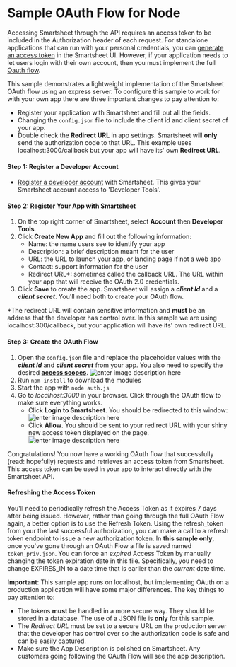 
# Sample OAuth Flow for Node
Accessing Smartsheet through the API requires an access token to be included in the Authorization header of each request. For standalone applications that can run with your personal credentials, you can [generate an access token](https://smartsheet-platform.github.io/api-docs/#authentication-and-access-tokens) in the Smartsheet UI. However, if your application needs to let users login with their own account, then you must implement the full [Oauth flow](https://smartsheet-platform.github.io/api-docs/#oauth-flow).

This sample demonstrates a lightweight implementation of the Smartsheet OAuth flow using an express server. To configure this sample to work for with your own app there are three important changes to pay attention to:
- Register your application with Smartsheet and fill out all the fields. 
- Changing the `config.json` file to include the client id and client secret of your app.
- Double check the **Redirect URL** in app settings. Smartsheet will **only** send the authorization code to that URL. This example uses localhost:3000/callback but your app will have its' own **Redirect URL**. 

#### Step 1: Register a Developer Account
 - [Register a developer account](https://developers.smartsheet.com/register) with Smartsheet. This gives your Smartsheet account access to 'Developer Tools'.

#### Step 2: Register Your App with Smartsheet 

 1. On the top right corner of Smartsheet, select **Account** then **Developer Tools**. 
 2. Click **Create New App** and fill out the following information:
	- Name: the name users see to identify your app
	- Description: a brief description meant for the user
	- URL: the URL to launch your app, or landing page if not a web app
	- Contact: support information for the user
	- Redirect URL*: sometimes called the callback URL. The URL within your app that will receive the OAuth 2.0 credentials.
 3. Click **Save** to create the app. Smartsheet will assign a ***client Id*** and a ***client secret***. You'll need both to create your OAuth flow.

*The redirect URL will contain sensitive information and **must** be an address that the developer has control over. In this sample we are using localhost:300/callback, but your application will have its' own redirect URL. 
#### Step 3: Create the OAuth Flow
  
 1. Open the `config.json` file and replace the placeholder values with the ***client Id*** and ***client secret*** from your app. You also need to specify the desired [**access scopes**](https://smartsheet-platform.github.io/api-docs/#access-scopes).
![enter image description here](https://lh3.googleusercontent.com/k19W1c6jhXYRkPn4iL_JblATAquspKxeYj4oga2XzP9XNoBRX80CVyM3k2e3GCgTiT5y8qeXemyC=s0 "configJSON.png")
 2. Run `npm install` to download the modules
 3. Start the app with `node auth.js`
 4. Go to *localhost:3000* in your browser. Click through the OAuth flow to make sure everything works.
	 - Click **Login to Smartsheet**. You should be redirected to this window:
	 ![enter image description here](https://lh3.googleusercontent.com/-A5IFP3Esa94/Wjmw5x5_MZI/AAAAAAAAAJs/vTXXwHhX3lIC3Ztu1zqKpTVmOyYWylzlgCLcBGAs/s0/Screen+Shot+2017-12-19+at+4.34.35+PM.png "SmartsheetAuthPermission")
	 - Click **Allow**. You should be sent to your redirect URL with your shiny new access token displayed on the page.
	 ![enter image description here](https://lh3.googleusercontent.com/Fi8d-Bd62BHhsOiBKdIvbAY2lzSFgDU7fIPOvv5FarUb_gzTo2lK21-y5HhSKYNxe3NI5e-11y76=s0 "ReturnedToken")

Congratulations! You now have a working OAuth flow that successfully (read: hopefully) requests and retrieves an access token from Smartsheet. This access token can be used in your app to interact directly with the Smartsheet API. 

#### Refreshing the Access Token
You'll need to periodically refresh the Access Token as it expires 7 days after being issued. However, rather than going through the full OAuth Flow again, a better option is to use the Refresh Token. Using the refresh_token from your the last successful authorization, you can make a call to a refresh token endpoint to issue a new authorization token.
In **this sample only**, once you've gone through an OAuth Flow a file is saved named `token_priv.json`. You can force an *expired* Access Token by manually changing the token expiration date in this file. Specifically, you need to change EXPIRES_IN to a date time that is earlier than the *current* date time.

**Important**: This sample app runs on localhost, but implementing OAuth on a production application will have some major differences. The key things to pay attention to:
- The tokens **must** be handled in a more secure way. They should be stored in a database. The use of a JSON file is **only** for this sample.
- The *Redirect URL* must be set to a secure URL on the production server that the developer has control over so the authorization code is safe and can be easily captured.
- Make sure the App Description is polished on Smartsheet. Any customers going following the OAuth Flow will see the app description.
